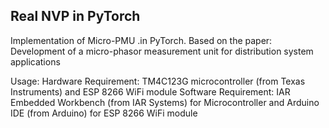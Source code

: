 ## Real NVP in PyTorch

Implementation of Micro-PMU .in PyTorch. Based on the paper:
Development of a micro-phasor measurement unit for distribution system applications

Usage: 
Hardware Requirement: TM4C123G microcontroller (from Texas Instruments) and ESP 8266 WiFi module
Software Requirement: IAR Embedded Workbench (from IAR Systems) for Microcontroller and
                      Arduino IDE (from Arduino) for ESP 8266 WiFi module
